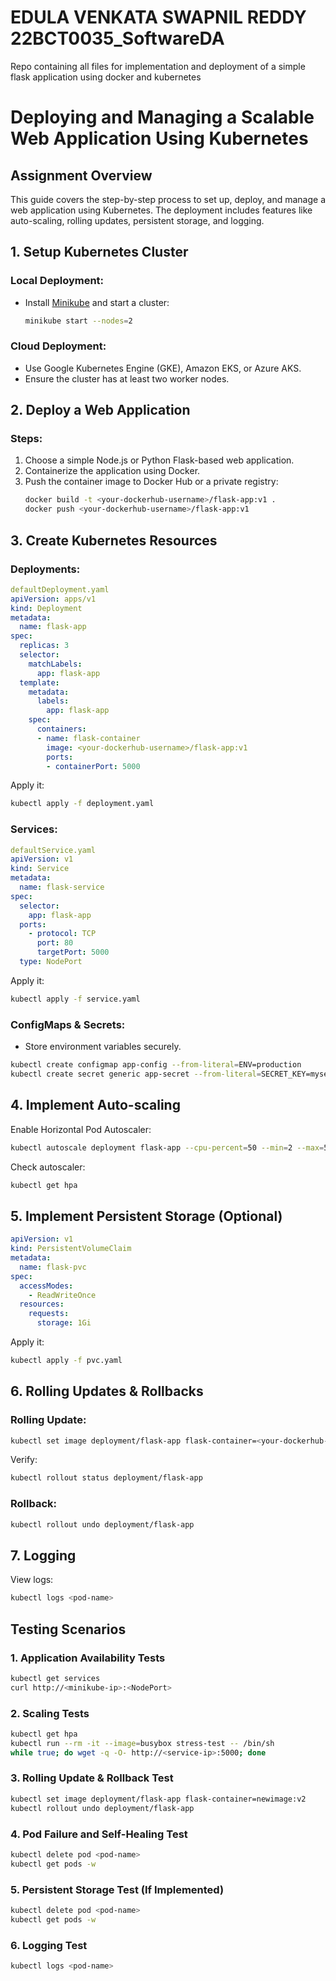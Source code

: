 # EDULA VENKATA SWAPNIL REDDY 22BCT0035_SoftwareDA
Repo containing all files for implementation and deployment of a simple flask application using docker and kubernetes


# Deploying and Managing a Scalable Web Application Using Kubernetes

## Assignment Overview
This guide covers the step-by-step process to set up, deploy, and manage a web application using Kubernetes. The deployment includes features like auto-scaling, rolling updates, persistent storage, and logging.

## 1. Setup Kubernetes Cluster
### Local Deployment:
- Install [Minikube](https://minikube.sigs.k8s.io/docs/) and start a cluster:
  ```sh
  minikube start --nodes=2
  ```

### Cloud Deployment:
- Use Google Kubernetes Engine (GKE), Amazon EKS, or Azure AKS.
- Ensure the cluster has at least two worker nodes.

## 2. Deploy a Web Application
### Steps:
1. Choose a simple Node.js or Python Flask-based web application.
2. Containerize the application using Docker.
3. Push the container image to Docker Hub or a private registry:
   ```sh
   docker build -t <your-dockerhub-username>/flask-app:v1 .
   docker push <your-dockerhub-username>/flask-app:v1
   ```

## 3. Create Kubernetes Resources
### Deployments:
```yaml
defaultDeployment.yaml
apiVersion: apps/v1
kind: Deployment
metadata:
  name: flask-app
spec:
  replicas: 3
  selector:
    matchLabels:
      app: flask-app
  template:
    metadata:
      labels:
        app: flask-app
    spec:
      containers:
      - name: flask-container
        image: <your-dockerhub-username>/flask-app:v1
        ports:
        - containerPort: 5000
```
Apply it:
```sh
kubectl apply -f deployment.yaml
```

### Services:
```yaml
defaultService.yaml
apiVersion: v1
kind: Service
metadata:
  name: flask-service
spec:
  selector:
    app: flask-app
  ports:
    - protocol: TCP
      port: 80
      targetPort: 5000
  type: NodePort
```
Apply it:
```sh
kubectl apply -f service.yaml
```

### ConfigMaps & Secrets:
- Store environment variables securely.
```sh
kubectl create configmap app-config --from-literal=ENV=production
kubectl create secret generic app-secret --from-literal=SECRET_KEY=mysecret
```

## 4. Implement Auto-scaling
Enable Horizontal Pod Autoscaler:
```sh
kubectl autoscale deployment flask-app --cpu-percent=50 --min=2 --max=5
```
Check autoscaler:
```sh
kubectl get hpa
```

## 5. Implement Persistent Storage (Optional)
```yaml
apiVersion: v1
kind: PersistentVolumeClaim
metadata:
  name: flask-pvc
spec:
  accessModes:
    - ReadWriteOnce
  resources:
    requests:
      storage: 1Gi
```
Apply it:
```sh
kubectl apply -f pvc.yaml
```

## 6. Rolling Updates & Rollbacks
### Rolling Update:
```sh
kubectl set image deployment/flask-app flask-container=<your-dockerhub-username>/flask-app:v2
```
Verify:
```sh
kubectl rollout status deployment/flask-app
```

### Rollback:
```sh
kubectl rollout undo deployment/flask-app
```

## 7. Logging
View logs:
```sh
kubectl logs <pod-name>
```

## Testing Scenarios
### 1. Application Availability Tests
```sh
kubectl get services
curl http://<minikube-ip>:<NodePort>
```

### 2. Scaling Tests
```sh
kubectl get hpa
kubectl run --rm -it --image=busybox stress-test -- /bin/sh
while true; do wget -q -O- http://<service-ip>:5000; done
```

### 3. Rolling Update & Rollback Test
```sh
kubectl set image deployment/flask-app flask-container=newimage:v2
kubectl rollout undo deployment/flask-app
```

### 4. Pod Failure and Self-Healing Test
```sh
kubectl delete pod <pod-name>
kubectl get pods -w
```

### 5. Persistent Storage Test (If Implemented)
```sh
kubectl delete pod <pod-name>
kubectl get pods -w
```

### 6. Logging Test
```sh
kubectl logs <pod-name>
```



